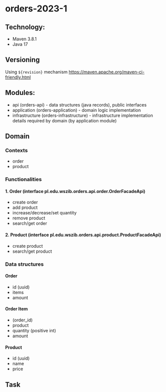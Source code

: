 # orders-2023-1

## Technology:

- Maven 3.8.1
- Java 17

## Versioning

Using `${revision}` mechanism https://maven.apache.org/maven-ci-friendly.html

## Modules:

- api (orders-api) - data structures (java records), public interfaces
- application (orders-application) - domain logic implementation
- infrastructure (orders-infrastructure) - infrastructure implementation details required by domain (by application module)

## Domain

### Contexts

- order
- product

### Functionalities

#### 1. Order (interface pl.edu.wszib.orders.api.order.OrderFacadeApi)
- create order 
- add product
- increase/decrease/set quantity
- remove product
- search/get order

#### 2. Product (interface pl.edu.wszib.orders.api.product.ProductFacadeApi)
- create product
- search/get product

### Data structures

#### Order

- id (uuid)
- items
- amount

#### Order Item

- (order_id)
- product
- quantity (positive int)
- amount

#### Product

- id (uuid)
- name
- price

## Task

[//]: # (TODO: Propose pl.edu.wszib.orders.api.product.ProductFacadeApi)
